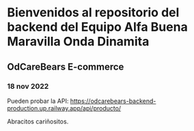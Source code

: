 # Bienvenidos al repositorio del backend del Equipo Alfa Buena Maravilla Onda Dinamita

## OdCareBears E-commerce
### 18 nov 2022
Pueden probar la API: https://odcarebears-backend-production.up.railway.app/api/producto/

Abracitos cariñositos.